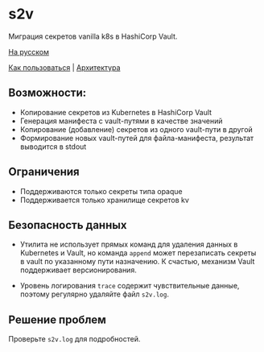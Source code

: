 
# s2v

Миграция секретов vanilla k8s в HashiCorp Vault.

[На русском](README.RU.md)

[Как пользоваться](USAGE.RU.md) | [Архитектура](HOW-IT-WORKS.md)

## Возможности:

- Копирование секретов из Kubernetes в HashiCorp Vault
- Генерация манифеста с vault-путями в качестве значений
- Копирование (добавление) секретов из одного vault-пути в другой
- Формирование новых vault-путей для файла-манифеста, результат выводится в stdout

## Ограничения

- Поддерживаются только секреты типа opaque
- Поддерживается только хранилище секретов kv

## Безопасность данных

- Утилита не использует прямых команд для удаления данных в Kubernetes и Vault, но команда `append` может перезаписать
секреты в vault по указанному пути назначению. К счастью, механизм Vault поддерживает версионирования.

- Уровень логирования `trace` содержит чувствительные данные, поэтому регулярно удаляйте файл `s2v.log`.

## Решение проблем

Проверьте `s2v.log` для подробностей.

